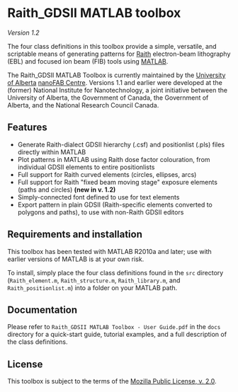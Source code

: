 Raith_GDSII MATLAB toolbox
==========================

*Version 1.2*

The four class definitions in this toolbox provide a simple, versatile, and scriptable means of generating patterns for [Raith](https://www.raith.com) electron-beam lithography (EBL) and focused ion beam (FIB) tools using [MATLAB](https://www.mathworks.com/products/matlab/).

The Raith_GDSII MATLAB Toolbox is currently maintained by the [University of Alberta](https://www.ualberta.ca) [nanoFAB Centre](https://nanofab.ualberta.ca). Versions 1.1 and earlier were developed at the (former) National Institute for Nanotechnology, a joint initiative between the University of Alberta, the Government of Canada, the Government of Alberta, and the National Research Council Canada.

Features
--------

* Generate Raith-dialect GDSII hierarchy (.csf) and positionlist (.pls) files directly within MATLAB
* Plot patterns in MATLAB using Raith dose factor colouration, from individual GDSII elements to entire positionlists
* Full support for Raith curved elements (circles, ellipses, arcs)  
* Full support for Raith "fixed beam moving stage" exposure elements (paths and circles)  **(new in v. 1.2)**
* Simply-connected font defined to use for text elements
* Export pattern in plain GDSII (Raith-specific elements converted to polygons and paths), to use with non-Raith GDSII editors


Requirements and installation
-----------------------------

This toolbox has been tested with MATLAB R2010a and later; use with earlier versions of MATLAB is at your own risk.

To install, simply place the four class definitions found in the `src` directory (`Raith_element.m`, `Raith_structure.m`, `Raith_library.m`, and `Raith_positionlist.m`) into a folder on your MATLAB path.


Documentation
-------------

Please refer to `Raith_GDSII MATLAB Toolbox - User Guide.pdf` in the `docs` directory for a quick-start guide, tutorial examples, and a full description of the class definitions.


License
-------

This toolbox is subject to the terms of the [Mozilla Public License, v. 2.0](http://mozilla.org/MPL/2.0/). 

